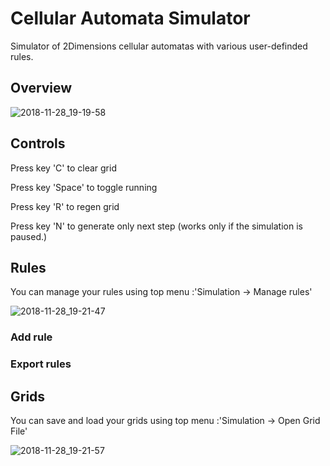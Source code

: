 # Cellular Automata Simulator

Simulator of 2Dimensions cellular automatas with various user-definded rules.

## Overview

![2018-11-28_19-19-58](https://user-images.githubusercontent.com/7452553/49172961-a9628f80-f342-11e8-8208-6dd71b187beb.png)


## Controls

Press key 'C' to clear grid

Press key 'Space' to toggle running

Press key 'R' to regen grid

Press key 'N' to generate only next step (works only if the simulation is paused.)

## Rules

You can manage your rules using top menu :'Simulation -> Manage rules'

![2018-11-28_19-21-47](https://user-images.githubusercontent.com/7452553/49173056-e9c20d80-f342-11e8-8e5b-0b4a808e3698.png)

### Add rule

### Export rules

## Grids

You can save and load your grids using top menu :'Simulation -> Open Grid File'

![2018-11-28_19-21-57](https://user-images.githubusercontent.com/7452553/49173070-f181b200-f342-11e8-9af6-109b9d2a1c97.png)
